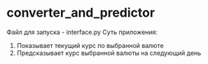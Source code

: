 # converter_and_predictor

Файл для запуска - interface.py
Суть приложения:
1) Показывает текущий курс по выбранной валюте
2) Предсказывает курс  выбранной валюты на следующий день
